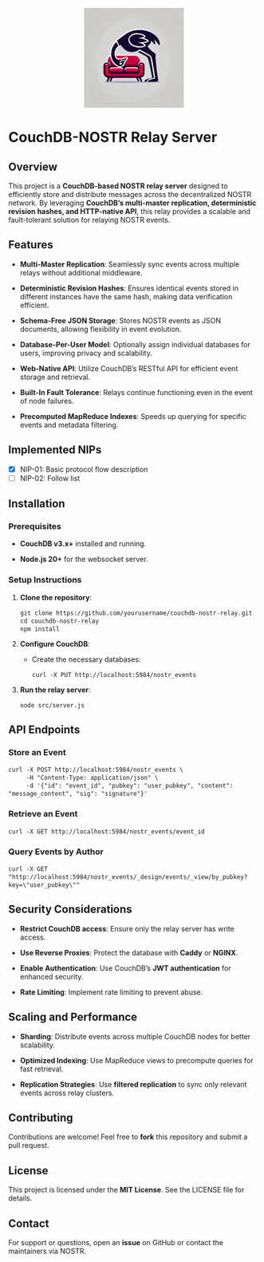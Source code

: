 <p align="center">
<img src="./logo.jpg" alt="CouchDB-NOSTR logo" width="200" height="200">
</p>

# CouchDB-NOSTR Relay Server

## Overview

This project is a **CouchDB-based NOSTR relay server** designed to efficiently store and distribute messages across the decentralized NOSTR network. By leveraging **CouchDB’s multi-master replication, deterministic revision hashes, and HTTP-native API**, this relay provides a scalable and fault-tolerant solution for relaying NOSTR events.

## Features

-   **Multi-Master Replication**: Seamlessly sync events across multiple relays without additional middleware.

-   **Deterministic Revision Hashes**: Ensures identical events stored in different instances have the same hash, making data verification efficient.

-   **Schema-Free JSON Storage**: Stores NOSTR events as JSON documents, allowing flexibility in event evolution.

-   **Database-Per-User Model**: Optionally assign individual databases for users, improving privacy and scalability.

-   **Web-Native API**: Utilize CouchDB’s RESTful API for efficient event storage and retrieval.

-   **Built-In Fault Tolerance**: Relays continue functioning even in the event of node failures.

-   **Precomputed MapReduce Indexes**: Speeds up querying for specific events and metadata filtering.

## Implemented NIPs

- [x] NIP-01: Basic protocol flow description
- [ ] NIP-02: Follow list

## Installation

### Prerequisites

-   **CouchDB v3.x+** installed and running.

-   **Node.js 20+** for the websocket server.


### Setup Instructions

1.  **Clone the repository**:

    ```
    git clone https://github.com/yourusername/couchdb-nostr-relay.git
    cd couchdb-nostr-relay
    npm install
    ```

2.  **Configure CouchDB**:

    -   Create the necessary databases:

        ```
        curl -X PUT http://localhost:5984/nostr_events
        ```

3.  **Run the relay server**:

    ```
    node src/server.js
    ```


## API Endpoints

### Store an Event

```
curl -X POST http://localhost:5984/nostr_events \
     -H "Content-Type: application/json" \
     -d '{"id": "event_id", "pubkey": "user_pubkey", "content": "message_content", "sig": "signature"}'
```

### Retrieve an Event

```
curl -X GET http://localhost:5984/nostr_events/event_id
```

### Query Events by Author

```
curl -X GET "http://localhost:5984/nostr_events/_design/events/_view/by_pubkey?key=\"user_pubkey\""
```

## Security Considerations

-   **Restrict CouchDB access**: Ensure only the relay server has write access.

-   **Use Reverse Proxies**: Protect the database with **Caddy** or **NGINX**.

-   **Enable Authentication**: Use CouchDB’s **JWT authentication** for enhanced security.

-   **Rate Limiting**: Implement rate limiting to prevent abuse.


## Scaling and Performance

-   **Sharding**: Distribute events across multiple CouchDB nodes for better scalability.

-   **Optimized Indexing**: Use MapReduce views to precompute queries for fast retrieval.

-   **Replication Strategies**: Use **filtered replication** to sync only relevant events across relay clusters.


## Contributing

Contributions are welcome! Feel free to **fork** this repository and submit a pull request.

## License

This project is licensed under the **MIT License**. See the LICENSE file for details.

## Contact

For support or questions, open an **issue** on GitHub or contact the maintainers via NOSTR.
